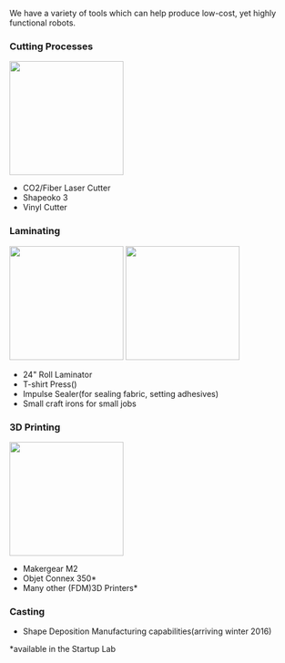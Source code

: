 ---
---

We have  a variety of tools which can help produce low-cost, yet highly functional robots.

### Cutting Processes
<img class="img-fluid" src="{{site.base_path}}/assets/images/vinyl cutter.jpg" height="200px">

* CO2/Fiber Laser Cutter
* Shapeoko 3
* Vinyl Cutter

### Laminating
<img class="img-fluid" src="{{site.base_path}}/assets/images/t-shirt press.jpg" height="200px"> <img class="img-fluid" src="{{site.base_path}}/assets/images/impulse sealer.jpg" height="200px">

* 24" Roll Laminator
* T-shirt Press()
* Impulse Sealer(for sealing fabric, setting adhesives)
* Small craft irons for small jobs

### 3D Printing
<img class="img-fluid " src="{{site.base_path}}/assets/images/3d printer.jpg" height="200px">

* Makergear M2
* Objet Connex 350*
* Many other (FDM)3D Printers*

### Casting
* Shape Deposition Manufacturing capabilities(arriving winter 2016)

*available in the Startup Lab
